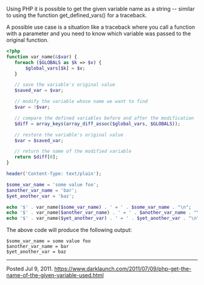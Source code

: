 Using PHP it is possible to get the given variable name as a string -- similar to using the function get_defined_vars() for a traceback.

A possible use case is a situation like a traceback where you call a function with a parameter and you need to know which variable was passed to the original function.

```php
<?php
function var_name(&$var) {
   foreach ($GLOBALS as $k => $v) {
       $global_vars[$k] = $v;
   }

   // save the variable's original value
   $saved_var = $var;

   // modify the variable whose name we want to find
   $var = !$var;

   // compare the defined variables before and after the modification
   $diff = array_keys(array_diff_assoc($global_vars, $GLOBALS));

   // restore the variable's original value
   $var = $saved_var;

   // return the name of the modified variable
   return $diff[0];
}
```

```php
header('Content-Type: text/plain');

$some_var_name = 'some value foo';
$another_var_name = 'bar';
$yet_another_var = 'baz';

echo '$' . var_name($some_var_name) . ' = ' . $some_var_name . "\n";
echo '$' . var_name($another_var_name) . ' = ' . $another_var_name . "\n";
echo '$' . var_name($yet_another_var) . ' = ' . $yet_another_var . "\n";
```

The above code will produce the following output:

```
$some_var_name = some value foo
$another_var_name = bar
$yet_another_var = baz
```

---


Posted Jul 9, 2011.
https://www.darklaunch.com/2011/07/09/php-get-the-name-of-the-given-variable-used.html